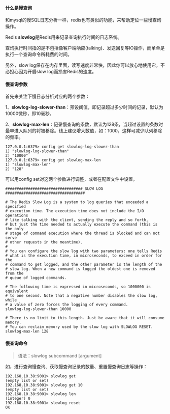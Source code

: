 
#### 什么是慢查询

和mysql的慢SQL日志分析一样，redis也有类似的功能，来帮助定位一些慢查询操作。

Redis **slowlog**是Redis用来记录查询执行时间的日志系统。

查询执行时间指的是不包括像客户端响应(talking)、发送回复等IO操作，而单单是执行一个查询命令所耗费的时间。

另外，slow log保存在内存里面，读写速度非常快，因此你可以放心地使用它，不必担心因为开启slow log而损害Redis的速度。

#### 慢查询参数

首先来关注下慢日志分析对应的两个参数：

1、**slowlog-log-slower-than**：预设阀值，即记录超过多少时间的记录，默认为10000微秒，即10毫秒。

2、**slowlog-max-len**：记录慢查询的条数，默认为128条，当超过设置的条数时最早进入队列的将被移除。线上建议增大数值，如：1000，这样可减少队列移除的频率。

```
127.0.0.1:6379> config get slowlog-log-slower-than
1) "slowlog-log-slower-than"
2) "10000"
127.0.0.1:6379> config get slowlog-max-len
1) "slowlog-max-len"
2) "128"
```

可以用config set对这两个参数进行调整，或者在配置文件中设置。


```
################################## SLOW LOG ###################################

# The Redis Slow Log is a system to log queries that exceeded a specified
# execution time. The execution time does not include the I/O operations
# like talking with the client, sending the reply and so forth,
# but just the time needed to actually execute the command (this is the only
# stage of command execution where the thread is blocked and can not serve
# other requests in the meantime).
#
# You can configure the slow log with two parameters: one tells Redis
# what is the execution time, in microseconds, to exceed in order for the
# command to get logged, and the other parameter is the length of the
# slow log. When a new command is logged the oldest one is removed from the
# queue of logged commands.

# The following time is expressed in microseconds, so 1000000 is equivalent
# to one second. Note that a negative number disables the slow log, while
# a value of zero forces the logging of every command.
slowlog-log-slower-than 10000

# There is no limit to this length. Just be aware that it will consume memory.
# You can reclaim memory used by the slow log with SLOWLOG RESET.
slowlog-max-len 128
```


#### 慢查询命令

> 语法：slowlog subcommand [argument]

如，进行查询慢查询、获取慢查询记录的数量、重置慢查询日志等操作：

```
192.168.10.38:9001> slowlog get
(empty list or set)
192.168.10.38:9001> slowlog get 10
(empty list or set)
192.168.10.38:9001> slowlog len 
(integer) 0
192.168.10.38:9001> slowlog reset
OK
```
